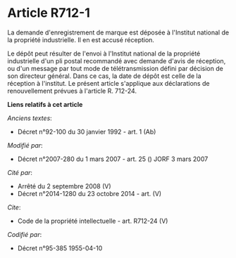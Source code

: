 # Article R712-1

La demande d'enregistrement de marque est déposée à l'Institut national de la propriété industrielle. Il en est accusé
réception. 

Le dépôt peut résulter de l'envoi à l'Institut national de la propriété industrielle d'un pli postal recommandé avec demande
d'avis de réception, ou d'un message par tout mode de télétransmission défini par décision de son directeur général. Dans ce
cas, la date de dépôt est celle de la réception à l'institut. Le présent article s'applique aux déclarations de
renouvellement prévues à l'article R. 712-24.

**Liens relatifs à cet article**

_Anciens textes_:

  - Décret n°92-100 du 30 janvier 1992 - art. 1 (Ab)

_Modifié par_:

  - Décret n°2007-280 du 1 mars 2007 - art. 25 () JORF 3 mars 2007

_Cité par_:

  - Arrêté du 2 septembre 2008 (V)
  - Décret n°2014-1280 du 23 octobre 2014 - art. (V)

_Cite_:

  - Code de la propriété intellectuelle - art. R712-24 (V)

_Codifié par_:

  - Décret n°95-385 1955-04-10
